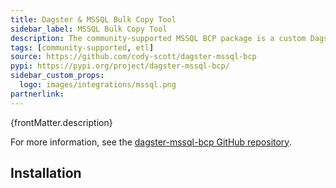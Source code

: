 ```yaml
---
title: Dagster & MSSQL Bulk Copy Tool
sidebar_label: MSSQL Bulk Copy Tool
description: The community-supported MSSQL BCP package is a custom Dagster I/O manager for loading data into SQL Server using the BCP utility.
tags: [community-supported, etl]
source: https://github.com/cody-scott/dagster-mssql-bcp
pypi: https://pypi.org/project/dagster-mssql-bcp/
sidebar_custom_props:
  logo: images/integrations/mssql.png
partnerlink:
---
```


<p>{frontMatter.description}</p>

For more information, see the [dagster-mssql-bcp GitHub repository](https://github.com/cody-scott/dagster-mssql-bcp).

## Installation

<PackageInstallInstructions packageName="dagster-mssql-bcp" />
